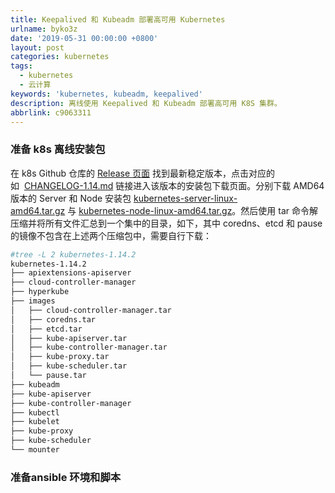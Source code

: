 ```yaml
---
title: Keepalived 和 Kubeadm 部署高可用 Kubernetes
urlname: byko3z
date: '2019-05-31 00:00:00 +0800'
layout: post
categories: kubernetes
tags:
  - kubernetes
  - 云计算
keywords: 'kubernetes, kubeadm, keepalived'
description: 离线使用 Keepalived 和 Kubeadm 部署高可用 K8S 集群。
abbrlink: c9063311
---
```



<a name="df368884"></a>
### 准备 k8s 离线安装包
在 k8s Github 仓库的 [Release 页面](https://github.com/kubernetes/kubernetes/releases) 找到最新稳定版本，点击对应的如  [CHANGELOG-1.14.md](https://github.com/kubernetes/kubernetes/blob/master/CHANGELOG-1.14.md#downloads-for-v1142) 链接进入该版本的安装包下载页面。分别下载 AMD64 版本的 Server 和 Node 安装包 [kubernetes-server-linux-amd64.tar.gz](https://dl.k8s.io/v1.14.2/kubernetes-server-linux-amd64.tar.gz) 与 [kubernetes-node-linux-amd64.tar.gz](https://dl.k8s.io/v1.14.2/kubernetes-node-linux-amd64.tar.gz)。然后使用 tar 命令解压缩并将所有文件汇总到一个集中的目录，如下，其中 coredns、etcd 和 pause 的镜像不包含在上述两个压缩包中，需要自行下载：

```bash
#tree -L 2 kubernetes-1.14.2
kubernetes-1.14.2
├── apiextensions-apiserver
├── cloud-controller-manager
├── hyperkube
├── images
│   ├── cloud-controller-manager.tar
│   ├── coredns.tar
│   ├── etcd.tar
│   ├── kube-apiserver.tar
│   ├── kube-controller-manager.tar
│   ├── kube-proxy.tar
│   ├── kube-scheduler.tar
│   └── pause.tar
├── kubeadm
├── kube-apiserver
├── kube-controller-manager
├── kubectl
├── kubelet
├── kube-proxy
├── kube-scheduler
└── mounter
```

<a name="0laqA"></a>
### 准备ansible 环境和脚本


